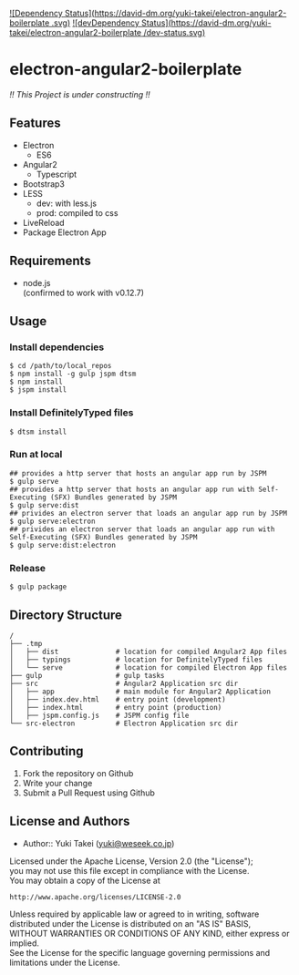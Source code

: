 [![Dependency Status](https://david-dm.org/yuki-takei/electron-angular2-boilerplate
.svg)](https://david-dm.org/alexweber/electron-angular2-boilerplate
) [![devDependency Status](https://david-dm.org/yuki-takei/electron-angular2-boilerplate
/dev-status.svg)](https://david-dm.org/yuki-takei/electron-angular2-boilerplate#info=devDependencies)

electron-angular2-boilerplate
=============================

*!! This Project is under constructing !!*


Features
--------

* Electron
  * ES6
* Angular2
  * Typescript
* Bootstrap3
* LESS
  * dev: with less.js
  * prod: compiled to css
* LiveReload
* Package Electron App


Requirements
------------

* node.js  
(confirmed to work with v0.12.7)


Usage
------

### Install dependencies

```
$ cd /path/to/local_repos
$ npm install -g gulp jspm dtsm
$ npm install
$ jspm install
```

### Install DefinitelyTyped files

```
$ dtsm install
```

### Run at local

```
## provides a http server that hosts an angular app run by JSPM
$ gulp serve
## provides a http server that hosts an angular app run with Self-Executing (SFX) Bundles generated by JSPM
$ gulp serve:dist
## privides an electron server that loads an angular app run by JSPM
$ gulp serve:electron
## privides an electron server that loads an angular app run with Self-Executing (SFX) Bundles generated by JSPM
$ gulp serve:dist:electron
```

### Release

```
$ gulp package
```

Directory Structure
-------------------

```
/
├── .tmp
│   ├── dist              # location for compiled Angular2 App files
│   ├── typings           # location for DefinitelyTyped files
│   └── serve             # location for compiled Electron App files
├── gulp                  # gulp tasks
├── src                   # Angular2 Application src dir
│   ├── app               # main module for Angular2 Application
│   ├── index.dev.html    # entry point (development)
│   ├── index.html        # entry point (production)
│   ├── jspm.config.js    # JSPM config file
└── src-electron          # Electron Application src dir
```


Contributing
------------

1. Fork the repository on Github
1. Write your change
1. Submit a Pull Request using Github


License and Authors
-------------------
- Author:: Yuki Takei (<yuki@weseek.co.jp>)

Licensed under the Apache License, Version 2.0 (the "License");  
you may not use this file except in compliance with the License.  
You may obtain a copy of the License at

    http://www.apache.org/licenses/LICENSE-2.0

Unless required by applicable law or agreed to in writing, software  
distributed under the License is distributed on an "AS IS" BASIS,  
WITHOUT WARRANTIES OR CONDITIONS OF ANY KIND, either express or implied.  
See the License for the specific language governing permissions and  
limitations under the License.
